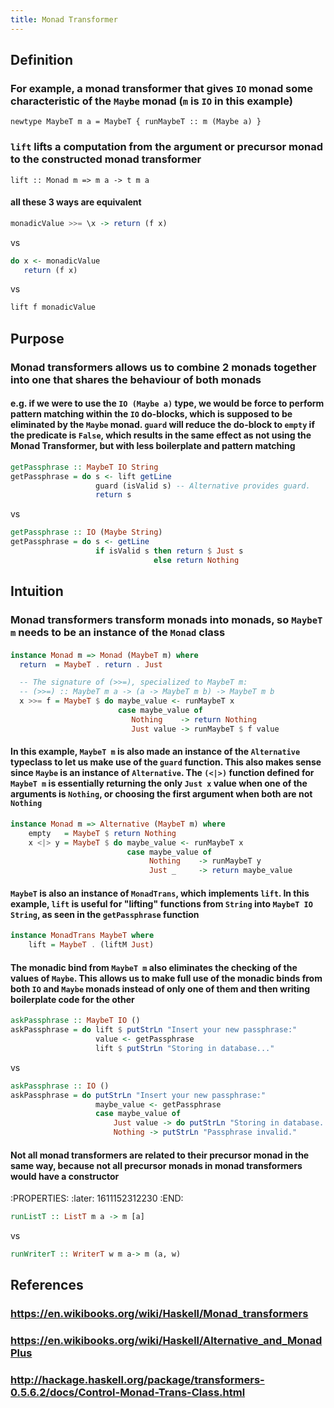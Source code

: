 ```yaml
---
title: Monad Transformer
---
```


## Definition
### For example, a monad transformer that gives `IO` monad some characteristic of the `Maybe` monad (`m` is `IO` in this example)
`newtype MaybeT m a = MaybeT { runMaybeT :: m (Maybe a) }`
### `lift` lifts a computation from the argument or precursor monad to the constructed monad transformer
`lift :: Monad m => m a -> t m a`
#### all these 3 ways are equivalent
```haskell
monadicValue >>= \x -> return (f x)
```
vs
```haskell
do x <- monadicValue
   return (f x)
```
vs
```haskell
lift f monadicValue
```
## Purpose
### Monad transformers allows us to combine 2 monads together into one that shares the behaviour of both monads
#### e.g. if we were to use the `IO (Maybe a)` type, we would be force to perform pattern matching within the `IO` do-blocks, which is supposed to be eliminated by the `Maybe` monad. `guard` will reduce the do-block to `empty` if the predicate is `False`, which results in the same effect as not using the Monad Transformer, but with less boilerplate and pattern matching
```haskell
getPassphrase :: MaybeT IO String
getPassphrase = do s <- lift getLine
                   guard (isValid s) -- Alternative provides guard.
                   return s
```
vs
```haskell
getPassphrase :: IO (Maybe String)
getPassphrase = do s <- getLine
                   if isValid s then return $ Just s
                                else return Nothing
```
## Intuition
### Monad transformers transform monads into monads, so `MaybeT m` needs to be an instance of the `Monad` class
####
```haskell
instance Monad m => Monad (MaybeT m) where
  return  = MaybeT . return . Just

  -- The signature of (>>=), specialized to MaybeT m:
  -- (>>=) :: MaybeT m a -> (a -> MaybeT m b) -> MaybeT m b
  x >>= f = MaybeT $ do maybe_value <- runMaybeT x
                        case maybe_value of
                           Nothing    -> return Nothing
                           Just value -> runMaybeT $ f value
```
#### In this example, `MaybeT m` is also made an instance of the `Alternative` typeclass to let us make use of the `guard` function. This also makes sense since `Maybe` is an instance of `Alternative`. The `(<|>)` function defined for `MaybeT m` is essentially returning the only `Just x` value when one of the arguments is `Nothing`, or choosing the first argument when both are not `Nothing` 
```haskell
instance Monad m => Alternative (MaybeT m) where
    empty   = MaybeT $ return Nothing
    x <|> y = MaybeT $ do maybe_value <- runMaybeT x
                          case maybe_value of
                               Nothing    -> runMaybeT y
                               Just _     -> return maybe_value
```
#### `MaybeT` is also an instance of `MonadTrans`, which implements `lift`. In this example, `lift` is useful for "lifting" functions from `String` into `MaybeT IO String`, as seen in the `getPassphrase` function
```haskell
instance MonadTrans MaybeT where
    lift = MaybeT . (liftM Just)
```
#### The monadic bind from `MaybeT m` also eliminates the checking of the values of `Maybe`. This allows us to make full use of the monadic binds from both `IO` and `Maybe` monads instead of only one of them and then writing boilerplate code for the other
```haskell
askPassphrase :: MaybeT IO ()
askPassphrase = do lift $ putStrLn "Insert your new passphrase:"
                   value <- getPassphrase
                   lift $ putStrLn "Storing in database..."
```
vs
```haskell
askPassphrase :: IO ()
askPassphrase = do putStrLn "Insert your new passphrase:"
                   maybe_value <- getPassphrase
                   case maybe_value of
                       Just value -> do putStrLn "Storing in database..."  -- do stuff
                       Nothing -> putStrLn "Passphrase invalid."
```
#### Not all monad transformers are related to their precursor monad in the same way, because not all precursor monads in monad transformers would have a constructor
:PROPERTIES:
:later: 1611152312230
:END:
```haskell
runListT :: ListT m a -> m [a]
```
vs
```haskell
runWriterT :: WriterT w m a-> m (a, w)
```
## References
### https://en.wikibooks.org/wiki/Haskell/Monad_transformers
### https://en.wikibooks.org/wiki/Haskell/Alternative_and_MonadPlus
### http://hackage.haskell.org/package/transformers-0.5.6.2/docs/Control-Monad-Trans-Class.html
